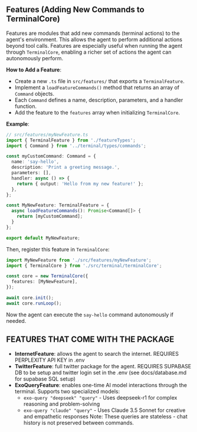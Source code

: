 ## Features (Adding New Commands to TerminalCore)

Features are modules that add new commands (terminal actions) to the agent's environment. This allows the agent to perform additional actions beyond tool calls. Features are especially useful when running the agent through `TerminalCore`, enabling a richer set of actions the agent can autonomously perform.

**How to Add a Feature**:  
- Create a new `.ts` file in `src/features/` that exports a `TerminalFeature`.  
- Implement a `loadFeatureCommands()` method that returns an array of `Command` objects.
- Each `Command` defines a name, description, parameters, and a handler function.
- Add the feature to the `features` array when initializing `TerminalCore`.

**Example**:
```typescript
// src/features/myNewFeature.ts
import { TerminalFeature } from './featureTypes';
import { Command } from '../terminal/types/commands';

const myCustomCommand: Command = {
  name: 'say-hello',
  description: 'Print a greeting message.',
  parameters: [],
  handler: async () => {
    return { output: 'Hello from my new feature!' };
  },
};

const MyNewFeature: TerminalFeature = {
  async loadFeatureCommands(): Promise<Command[]> {
    return [myCustomCommand];
  }
};

export default MyNewFeature;
```

Then, register this feature in `TerminalCore`:
```typescript
import MyNewFeature from './src/features/myNewFeature';
import { TerminalCore } from './src/terminal/terminalCore';

const core = new TerminalCore({
  features: [MyNewFeature],
});

await core.init();
await core.runLoop();
```

Now the agent can execute the `say-hello` command autonomously if needed.

## FEATURES THAT COME WITH THE PACKAGE

- **InternetFeature**: allows the agent to search the internet. REQUIRES PERPLEXITY API KEY in .env
- **TwitterFeature**: full twitter package for the agent. REQUIRES SUPABASE DB to be setup and twitter login set in the .env
(see docs/database.md for supabase SQL setup)
- **ExoQueryFeature**: enables one-time AI model interactions through the terminal. Supports two specialized models:
  - `exo-query "deepseek" "query"` - Uses deepseek-r1 for complex reasoning and problem-solving
  - `exo-query "claude" "query"` - Uses Claude 3.5 Sonnet for creative and empathetic responses
  Note: These queries are stateless - chat history is not preserved between commands.